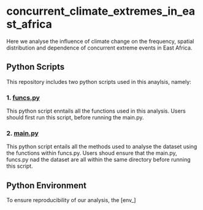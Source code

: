 # concurrent_climate_extremes_in_east_africa
Here we analyse the influence of climate change on the frequency, spatial distribution and dependence of concurrent extreme events in East Africa. 

## Python Scripts
This repository includes two python scripts used in this anaylsis, namely:
### 1. [funcs.py](concurrent_climate_extremes_in_east_africa/funcs.py)
This python script enntails all the functions used in this analysis. Users should first run this script, before running the main.py.

### 2. [main.py](concurrent_climate_extremes_in_east_africa/main.py)
This python script entails all the methods used to analyse the dataset using the functions within funcs.py. Users shoud ensure that the main.py, funcs.py nad the dataset are all within the same directory before running this script.

## Python Environment
To ensure reproducibility of our analysis, the [env_]
